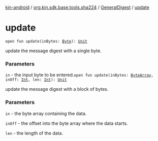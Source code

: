 [kin-android](../../index.md) / [org.kin.sdk.base.tools.sha224](../index.md) / [GeneralDigest](index.md) / [update](./update.md)

# update

`open fun update(inBytes: `[`Byte`](https://kotlinlang.org/api/latest/jvm/stdlib/kotlin/-byte/index.html)`): `[`Unit`](https://kotlinlang.org/api/latest/jvm/stdlib/kotlin/-unit/index.html)

update the message digest with a single byte.

### Parameters

`in` - the input byte to be entered.`open fun update(inBytes: `[`ByteArray`](https://kotlinlang.org/api/latest/jvm/stdlib/kotlin/-byte-array/index.html)`, inOff: `[`Int`](https://kotlinlang.org/api/latest/jvm/stdlib/kotlin/-int/index.html)`, len: `[`Int`](https://kotlinlang.org/api/latest/jvm/stdlib/kotlin/-int/index.html)`): `[`Unit`](https://kotlinlang.org/api/latest/jvm/stdlib/kotlin/-unit/index.html)

update the message digest with a block of bytes.

### Parameters

`in` - the byte array containing the data.

`inOff` - the offset into the byte array where the data starts.

`len` - the length of the data.